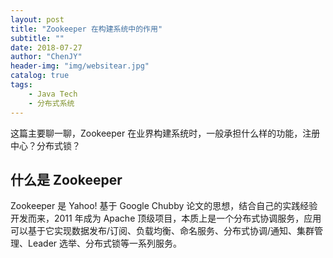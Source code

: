 ```yaml
---
layout: post
title: "Zookeeper 在构建系统中的作用"
subtitle: ""
date: 2018-07-27
author: "ChenJY"
header-img: "img/websitear.jpg"
catalog: true
tags: 
    - Java Tech
    - 分布式系统
---
```


这篇主要聊一聊，Zookeeper 在业界构建系统时，一般承担什么样的功能，注册中心？分布式锁？

## 什么是 Zookeeper 

Zookeeper 是 Yahoo! 基于 Google Chubby 论文的思想，结合自己的实践经验开发而来，2011 年成为 Apache 顶级项目，本质上是一个分布式协调服务，应用可以基于它实现数据发布/订阅、负载均衡、命名服务、分布式协调/通知、集群管理、Leader 选举、分布式锁等一系列服务。

